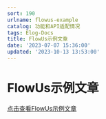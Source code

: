 ```yaml
---
sort: 190
urlname: flowus-example
catalog: 功能和API适配情况
tags: Elog-Docs
title: FlowUs示例文章
date: '2023-07-07 15:36:00'
updated: '2023-10-13 13:53:00'
---
```


# FlowUs示例文章


[点击查看FlowUs示例文章](/flowus/flowus-example)

